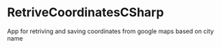 # RetriveCoordinatesCSharp
App for retriving and saving coordinates from google maps based on city name

